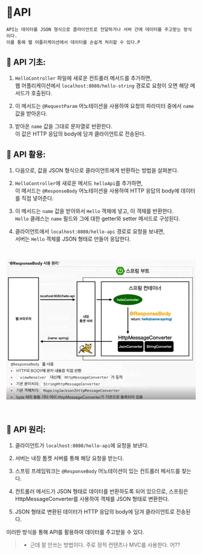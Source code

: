 
# 📖API

```shell
API는 데이터를 JSON 형식으로 클라이언트로 전달하거나 서버 간에 데이터를 주고받는 방식이다.    
이를 통해 웹 어플리케이션에서 데이터를 손쉽게 처리할 수 있다.P
```

## 📒 API 기초:

1. `HelloController` 파일에 새로운 컨트롤러 메서드를 추가하면,   
   웹 어플리케이션에서 `localhost:8080/hello-string` 경로로 요청이 오면 해당 메서드가 호출된다.

2. 이 메서드는 `@RequestParam` 어노테이션을 사용하여 요청의 파라미터 중에서 `name` 값을 받아온다.

3. 받아온 `name` 값을 그대로 문자열로 반환한다.  
   이 값은 HTTP 응답의 body에 담겨 클라이언트로 전송된다.

## 📒 API 활용:

1. 다음으로, 값을 JSON 형식으로 클라이언트에게 반환하는 방법을 살펴본다.

2. `HelloController`에 새로운 메서드 `helloApi`를 추가하면,    
   이 메서드는 `@ResponseBody` 어노테이션을 사용하여 HTTP 응답의 body에 데이터를 직접 넣어준다.

3. 이 메서드는 `name` 값을 받아와서 `Hello` 객체에 넣고, 이 객체를 반환한다.    
   `Hello` 클래스는 `name` 필드와 그에 대한 getter와 setter 메서드로 구성된다.

4. 클라이언트에서 `localhost:8080/hello-api` 경로로 요청을 보내면,   
   서버는 `Hello` 객체를 JSON 형태로 만들어 응답한다.

<br/>

![img.png](img.png)

<br/>


## 📒 API 원리:

1. 클라이언트가 `localhost:8080/hello-api`에 요청을 보낸다.

2. 서버는 내장 톰켓 서버를 통해 해당 요청을 받는다.

3. 스프링 프레임워크는 `@ResponseBody` 어노테이션이 있는 컨트롤러 메서드를 찾는다.

4. 컨트롤러 메서드가 JSON 형태로 데이터를 반환하도록 되어 있으므로, 스프링은 HttpMessageConverter를 사용하여 객체를 JSON 형태로 변환한다.

5. JSON 형태로 변환된 데이터가 HTTP 응답의 body에 담겨 클라이언트로 전송된다.

이러한 방식을 통해 API를 활용하여 데이터를 주고받을 수 있다.


>- 근데 잘 안쓰는 방법이다. 주로 정적 컨텐츠나 MVC를 사용한다. 어??